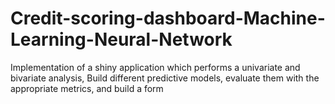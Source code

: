 # Credit-scoring-dashboard-Machine-Learning-Neural-Network

Implementation of a shiny application which performs a univariate and bivariate analysis, Build different predictive models, evaluate them with
the appropriate metrics, and build a form
